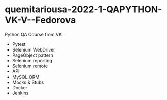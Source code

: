 # quemitariousa-2022-1-QAPYTHON-VK-V--Fedorova

Python QA Course from VK

- Pytest
- Selenium WebDriver
- PageObject pattern
- Selenium reporting
- Selenium remote
- API
- MySQL ORM
- Mocks & Stubs
- Docker
- Jenkins
